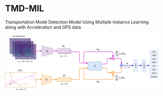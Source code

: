 # TMD-MIL
Transportation Mode Detection Model Using Multiple Instance Learning along with Acceleration and GPS data

<img src="https://github.com/chrissiargas/Transportation-Mode-Detection-using-Inertial-sensors-and-GPS/blob/master/net.jpg" width="780">
